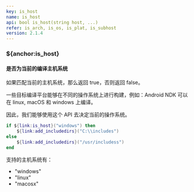 ```yaml
---
key: is_host
name: is_host
api: bool is_host(string host, ...)
refer: is_arch, is_os, is_plat, is_subhost
version: 2.1.4
---
```


### ${anchor:is_host}

#### 是否为当前的编译主机系统

如果匹配当前的主机系统，那么返回 true，否则返回 false。

一些目标编译平台能够在不同的操作系统上进行构建，例如：Android NDK 可以在 linux, macOS 和 windows 上编译。

因此，我们能够使用这个 API 去决定当前的操作系统。

```lua
if ${link:is_host}("windows") then
    ${link:add_includedirs}("C:\\includes")
else
    ${link:add_includedirs}("/usr/includess")
end
```

支持的主机系统有：

* "windows"
* "linux"
* "macosx"

